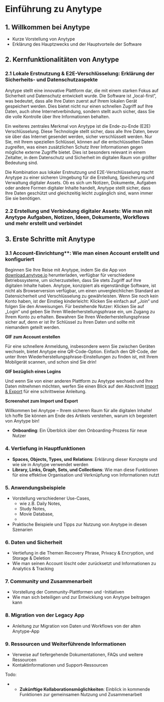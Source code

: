# Einführung zu Anytype

## 1. Willkommen bei Anytype
   - Kurze Vorstellung von Anytype
   - Erklärung des Hauptzwecks und der Hauptvorteile der Software

## 2. Kernfunktionalitäten von Anytype
### 2.1 **Lokale Erstnutzung & E2E-Verschlüsselung**: Erklärung der Sicherheits- und Datenschutzaspekte

Anytype stellt eine innovative Plattform dar, die mit einem starken Fokus auf Sicherheit und Datenschutz entwickelt wurde. Die Software ist „local-first“, was bedeutet, dass alle Ihre Daten zuerst auf Ihrem lokalen Gerät gespeichert werden. Dies bietet nicht nur einen schnellen Zugriff auf Ihre Daten, auch ohne Internetverbindung, sondern stellt auch sicher, dass Sie die volle Kontrolle über Ihre Informationen behalten.

Ein weiteres zentrales Merkmal von Anytype ist die Ende-zu-Ende (E2E) Verschlüsselung. Diese Technologie stellt sicher, dass alle Ihre Daten, bevor sie über das Internet gesendet werden, sicher verschlüsselt werden. Nur Sie, mit Ihrem speziellen Schlüssel, können auf die entschlüsselten Daten zugreifen, was einen zusätzlichen Schutz Ihrer Informationen gegen mögliche externe Zugriffe bietet. Dies ist besonders relevant in einem Zeitalter, in dem Datenschutz und Sicherheit im digitalen Raum von größter Bedeutung sind.

Die Kombination aus lokaler Erstnutzung und E2E-Verschlüsselung macht Anytype zu einer sicheren Umgebung für die Erstellung, Speicherung und Verwaltung digitaler Assets. Ob es sich um Notizen, Dokumente, Aufgaben oder andere Formen digitaler Inhalte handelt, Anytype stellt sicher, dass Ihre Daten geschützt und gleichzeitig leicht zugänglich sind, wann immer Sie sie benötigen.

### 2.2 **Erstellung und Verbindung digitaler Assets**: Wie man mit Anytype Aufgaben, Notizen, Ideen, Dokumente, Workflows und mehr erstellt und verbindet  

## 3. Erste Schritte mit Anytype
### 3.1 Account-Einrichtung**: Wie man einen Account erstellt und konfiguriert

Beginnen Sie Ihre Reise mit Anytype, indem Sie die App von [download.anytype.io](https://download.anytype.io) herunterladen, verfügbar für verschiedene Betriebssysteme, um sicherzustellen, dass Sie stets Zugriff auf Ihre digitalen Inhalte haben. Anytype, konzipiert als eigenständige Software, ist nicht als Browserversion verfügbar, um einen unvergleichlichen Standard an Datensicherheit und Verschlüsselung zu gewährleisten. 
Wenn Sie noch kein Konto haben, ist der Einstieg kinderleicht:
Klicken Sie einfach auf „Join“ und folgen Sie den Anweisungen. Für bestehende Nutzer: Klicken Sie auf „Login“ und geben Sie Ihren Wiederherstellungsphrase ein, um Zugang zu Ihrem Konto zu erhalten. Bewahren Sie Ihren Wiederherstellungsphrase sicher auf, denn er ist Ihr Schlüssel zu Ihren Daten und sollte mit niemandem geteilt werden. 

**GIF zum Account erstellen**

Für eine schnellere Anmeldung, insbesondere wenn Sie zwischen Geräten wechseln, bietet Anytype eine QR-Code-Option. Einfach den QR-Code, der unter Ihren Wiederherstellungsphrase-Einstellungen zu finden ist, mit Ihrem Mobilgerät scannen, und schon sind Sie drin! 

**GIF bezüglich eines Logins**

Und wenn Sie von einer anderen Plattform zu Anytype wechseln und Ihre Daten mitnehmen möchten, werfen Sie einen Blick auf den Abschnitt [Import & Export](https://doc.anytype.io/anytype-docs/intro/setting-up-your-profile/customize-and-edit-the-sidebar) für eine schrittweise Anleitung. 

**Screenshot zum Import und Export**

Willkommen bei Anytype – Ihrem sicheren Raum für alle digitalen Inhalte! Ich hoffe Sie können am Ende des Artikels verstehen, warum ich begeistert von Anytype bin! 

   - **Onboarding**: Ein Überblick über den Onboarding-Prozess für neue Nutzer

### 4. Vertiefung in Hauptfunktionen
   - **Spaces, Objects, Types, und Relations**: Erklärung dieser Konzepte und wie sie in Anytype verwendet werden
   - **Library, Links, Graph, Sets, und Collections**: Wie man diese Funktionen für eine effektive Organisation und Verknüpfung von Informationen nutzt

### 5. Anwendungsbeispiele
   - Vorstellung verschiedener Use-Cases, 
     - wie z.B. Daily Notes, 
     - Study Notes, 
     - Movie Database, 
     - 
   - Praktische Beispiele und Tipps zur Nutzung von Anytype in diesen Szenarien

### 6. Daten und Sicherheit
   - Vertiefung in die Themen Recovery Phrase, Privacy & Encryption, und Storage & Deletion
   - Wie man seinen Account löscht oder zurücksetzt und Informationen zu Analytics & Tracking

### 7. Community und Zusammenarbeit
   - Vorstellung der Community-Plattformen und -Initiativen
   - Wie man sich beteiligen und zur Entwicklung von Anytype beitragen kann

### 8. Migration von der Legacy App
   - Anleitung zur Migration von Daten und Workflows von der alten Anytype-App

### 9. Ressourcen und Weiterführende Informationen
   - Verweise auf tiefergehende Dokumentationen, FAQs und weitere Ressourcen
   - Kontaktinformationen und Support-Ressourcen



Todo: 
-  - **Zukünftige Kollaborationsmöglichkeiten**: Einblick in kommende Funktionen zur gemeinsamen Nutzung und Zusammenarbeit